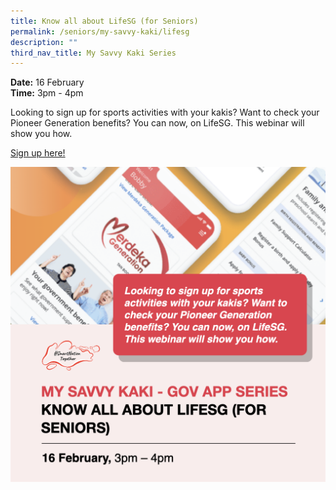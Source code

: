 ```yaml
---
title: Know all about LifeSG (for Seniors)
permalink: /seniors/my-savvy-kaki/lifesg
description: ""
third_nav_title: My Savvy Kaki Series
---
```

**Date:** 16 February
<br> **Time:** 3pm - 4pm

Looking to sign up for sports activities with your
kakis? Want to check your Pioneer Generation
benefits? You can now, on LifeSG. This webinar will
show you how.

[Sign up here!](https://zoom.us/webinar/register/5016418396571/WN_8Mzq3C8cTnGDAOLMIMWaYg)

![LifeSG workshop for seniors](/images/16-feb-seniors.png)